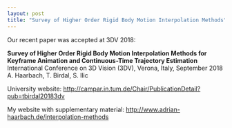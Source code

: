 ```yaml
---
layout: post
title: "Survey of Higher Order Rigid Body Motion Interpolation Methods"
---
```


Our recent paper was accepted at 3DV 2018:  

**Survey of Higher Order Rigid Body Motion Interpolation Methods for Keyframe Animation and Continuous-Time Trajectory Estimation**  
International Conference on 3D Vision (3DV), Verona, Italy, September 2018  
A. Haarbach, T. Birdal, S. Ilic 

University website:
http://campar.in.tum.de/Chair/PublicationDetail?pub=tbirdal20183dv

My website with supplementary material:
http://www.adrian-haarbach.de/interpolation-methods
